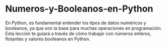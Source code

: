 # Numeros-y-Booleanos-en-Python
En Python, es fundamental entender los tipos de datos numéricos y booleanos, ya que son la base para muchas operaciones en programación. Esta lección te guiará a través de cómo trabajar con números enteros, flotantes y valores booleanos en Python.
